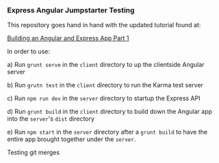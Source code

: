 ### Express Angular Jumpstarter Testing

This repository goes hand in hand with the updated tutorial found at:

[Building an Angular and Express App Part 1](http://start.jcolemorrison.com/building-an-angular-and-express-app-part-1/)

In order to use:

a) Run `grunt serve` in the `client` directory to up the clientside Angular server

b) Run `grutn test` in the `client` directory to run the Karma test server

c) Run `npm run dev` in the `server` directory to startup the Express API

d) Run `grunt build` in the `client` directory to build down the Angular app into the `server`'s `dist` directory

e) Run `npm start` in the `server` directory after a `grunt build` to have the entire app brought together under the `server`.

Testing git merges
